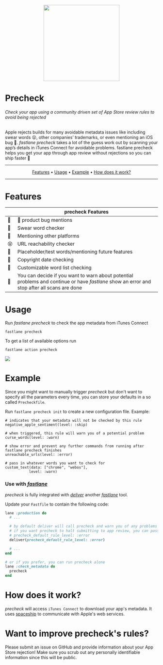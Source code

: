 <p align="center">
  <img src="/img/actions/precheck.png" width="250">
</p>

Precheck
============

###### Check your app using a community driven set of App Store review rules to avoid being rejected

Apple rejects builds for many avoidable metadata issues like including swear words 😮, other companies’ trademarks, or even mentioning an iOS bug 🐛. _fastlane precheck_ takes a lot of the guess work out by scanning your app’s details in iTunes Connect for avoidable problems. fastlane precheck helps you get your app through app review without rejections so you can ship faster 🚀

-------

<p align="center">
    <a href="#features">Features</a> &bull;
    <a href="#usage">Usage</a> &bull;
    <a href="#example">Example</a> &bull;
    <a href="#how-does-it-work">How does it work?</a>
</p>

-------

# Features


|          |  precheck Features  |
|----------|-----------------|
|🐛|  product bug mentions|
|🙅|Swear word checker|
|🤖|Mentioning other platforms|
|😵|URL reachability checker|
|📝|Placeholder/test words/mentioning future features|
|📅|Copyright date checking|
|🙈|Customizable word list checking|
|📢|You can decide if you want to warn about potential problems and continue or have _fastlane_ show an error and stop after all scans are done|

# Usage
Run _fastlane precheck_ to check the app metadata from iTunes Connect

```no-highlight
fastlane precheck
```

To get a list of available options run

```no-highlight
fastlane action precheck
```

<img src="/img/actions/precheck.gif" />
    
# Example

Since you might want to manually trigger _precheck_ but don't want to specify all the parameters every time, you can store your defaults in a so called `Precheckfile`.

Run `fastlane precheck init` to create a new configuration file. Example:

```ruby-skip-tests
# indicates that your metadata will not be checked by this rule
negative_apple_sentiment(level: :skip)

# when triggered, this rule will warn you of a potential problem
curse_words(level: :warn)

# show error and prevent any further commands from running after fastlane precheck finishes
unreachable_urls(level: :error)

# pass in whatever words you want to check for
custom_text(data: ["chrome", "webos"], 
           level: :warn)
``` 

### Use with [_fastlane_](https://fastlane.tools)

_precheck_ is fully integrated with [_deliver_](https://docs.fastlane.tools/actions/deliver) another [_fastlane_](https://fastlane.tools) tool.

Update your `Fastfile` to contain the following code:

```ruby
lane :production do
  # ...

  # by default deliver will call precheck and warn you of any problems
  # if you want precheck to halt submitting to app review, you can pass
  # precheck_default_rule_level: :error
  deliver(precheck_default_rule_level: :error)

  # ...
end

# or if you prefer, you can run precheck alone
lane :check_metadata do
  precheck
end

```

# How does it work?

_precheck_ will access `iTunes Connect` to download your app's metadata. It uses [spaceship](https://spaceship.airforce) to communicate with Apple's web services.

# Want to improve precheck's rules?
Please submit an issue on GitHub and provide information about your App Store rejection! Make sure you scrub out any personally identifiable information since this will be public.
